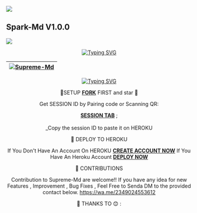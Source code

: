 <a><img src='https://i.imgur.com/LyHic3i.gif'/></a>
## Spark-Md V1.0.0 
<a><img src='https://i.imgur.com/LyHic3i.gif'/></a>

<div align="center">
  <a href="https://git.io/typing-svg"><img src="http://readme-typing-svg.herokuapp.com?font=Fira+Code&pause=1000&center=true&width=435&lines=SPARK+MD;A+Simple+WHATSAPP+BOT+Made+with+%F0%9F%A4%8D" alt="Typing SVG" /></a>
  </p>
<div align="center">

| [![Supreme-Md](https://telegra.ph/file/201479b521f3c8c245147.jpg?lenght=50width=50)](https://github.com/Sepreme-Md)|
|----|

<p align="center">
 <a href="https://git.io/typing-svg"><img src="http://readme-typing-svg.herokuapp.com?font=Fira+Code&pause=1000&width=435&lines=A+Simple+WHATSAPP+BOT+Made+with+%F0%9F%A4%8D;SPARK+MD" alt="Typing SVG" /></a>





🔗SETUP
[**FORK**](https://github.com/Supreme-Tech-Kenya/Supreme-Md) FIRST and star 🌟 

Get SESSION ID by Pairing code or Scanning QR: 

   [**SESSION TAB**](https://supresession-c8207054b6c5.herokuapp.com/) ; <br><br>
_Copy the session ID to paste it on HEROKU

🔗 DEPLOY TO HEROKU 
 
If You Don't Have An Account On HEROKU  [**CREATE ACCOUNT NOW**](https://id.heroku.com/login) 
If You Have An Heroku Account [**DEPLOY NOW**](https://dashboard.heroku.com/new?template=https://github.com/Supreme-Tech-Kenya/Supreme-Md)

🔗 CONTRIBUTIONS

Contribution to Supreme-Md are welcome!! If you have any idea for new Features , Improvement , Bug Fixes , Feel Free to Senda DM to the provided contact below.
https://wa.me/2349024553612

🔗 THANKS TO 😊 :

<!---- [**SUPREME ALPHA**](https://wa.me/254796266758) For code Encryption. 
 [**SUPREME BENJAMIN**](https://wa.me/254769702239) For several Cmds & ideas.
[**BELTAH TECH**](https://wa.me/254114141192) For Providing a base of SUPREME-MD.---->

<!----🔗 TO JOIN OUR WHATSAPP CHANNEL.
[**JOIN**](https://whatsapp.com/channel/0029VaeLIpA6mYPQ5dmuVe0C)

🔗 TO JOIN OUR UPDATES GROUP.
[**JOIN**](https://chat.whatsapp.com/Lq3VFHeqKXI5GNy3ZmadRG)

🔗 TO JOIN OUR TELEGRAM CHANNEL.
[**JOIN**](https://t.me/SupremeTech254) 

<!---- 🔗 DEVELOPERS OF Supreme-Md             

[**SUPREME ALPHAA**](https://wa.me/254719846879)                                                             

[**SUPREME BENJAMIN**](https://wa.me/254769702239)    ----->                                                                                                                                                                                                                                                                                                                                                                                 
